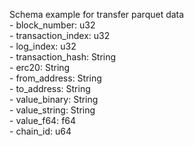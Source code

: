 Schema example for transfer parquet data <br>
    - block_number: u32 <br>
    - transaction_index: u32 <br>
    - log_index: u32 <br>
    - transaction_hash: String <br>
    - erc20: String <br>
    - from_address: String <br>
    - to_address: String <br>
    - value_binary: String <br>
    - value_string: String <br>
    - value_f64: f64 <br>
    - chain_id: u64 <br>


